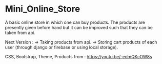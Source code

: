 # Mini_Online_Store

A basic online store in which one can buy products. The products are presently given before hand but it can be improved such that they can be taken from api.


Next Version : 
  -> Taking products from api.
  -> Storing cart products of each user (through django or firebase or using local storage).

CSS, Bootstrap, Theme, Products from : https://youtu.be/-edmQKcOW8s 

